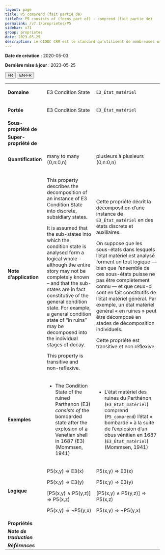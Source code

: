 ```yaml
---
layout: page
title: P5 comprend (fait partie de)
titleEn: P5 consists of (forms part of) - comprend (fait partie de)
permalink: /v7.1/proprietes/P5
sidebar: v71
group: proprietes
date: 2023-05-25
description: Le CIDOC CRM est le standard qu’utilisent de nombreuses organisations pour l’échange et l’intégration de jeux de données et de spécifications patrimoniales. Il est développé et maintenu à jour exclusivement en anglais par le CRM SIG, un sous-groupe du Conseil international des musées (ICOM). Ceci est une traduction officielle en français développée par la Traduction en français du CIDOC CRM, une initiative qui offre une version française à jour et accessible ouvertement et gratuitement du standard CIDOC CRM et en démocratise l'usage dans la communauté patrimoniale francophone. ------------ The CIDOC CRM is the standard used by many heritage organizations for the exchange and integration of museum collection datasets and specifications. It is developed and maintained exclusively in English by the CRM SIG, a subgroup of the International Council of Museums (ICOM). This is an official translation developed by the Traduction en français du CIDOC CRM, an initiative offering an open, up-to-date, and free French version of the CIDOC CRM standard, and democratizing its use in the francophone heritage community.
---
```


**Date de création** : 2020-05-03

**Dernière mise à jour** : 2023-05-25

<div class="lang-buttons">
 <button id="fr" class="activate">FR</button>
 <button id="en-fr">EN-FR</button>
</div>

<table>
<tbody>
<tr>
<td><strong>Domaine</strong></td>
<td class="en">
<p>Ε3 Condition State</p>
</td>
<td>
<p><code class="language-plaintext highlighter-rouge">E3_État_matériel</code></p>
</td>
</tr>
<tr>
<td><strong>Portée</strong></td>
<td class="en">
<p>Ε3 Condition State</p>
</td>
<td>
<p><code class="language-plaintext highlighter-rouge">E3_État_matériel</code></p>
</td>
</tr>
<tr>
<td><strong>Sous-propriété de</strong></td>
<td class="en">
</td>
<td>
</td>
</tr>
<tr>
<td><strong>Super-propriété de</strong></td>
<td class="en">
</td>
<td>
</td>
</tr>
<tr>
<td><strong>Quantification</strong></td>
<td class="en">
<p>many to many (0,n:0,n)</p>
</td>
<td>
<p>plusieurs à plusieurs (0,n:0,n)</p>
</td>
</tr>
<tr>
<td><strong>Note d’application</strong></td>
<td class="en">
<p>This property describes the decomposition of an instance of E3 Condition State into discrete, subsidiary states.</p>
<p>It is assumed that the sub-states into which the condition state is analysed form a logical whole - although the entire story may not be completely known – and that the sub-states are in fact constitutive of the general condition state. For example, a general condition state of “in ruins” may be decomposed into the individual stages of decay.</p>
<p>This property is transitive and non-reflexive.</p>
</td>
<td>
<p>Cette propriété décrit la décomposition d’une instance de <code class="language-plaintext highlighter-rouge">E3_État_matériel</code> en des états discrets et auxiliaires.</p>
<p>On suppose que les sous-états dans lesquels l’état matériel est analysé forment un tout logique — bien que l’ensemble de ces sous-états puisse ne pas être complètement connu — et que ceux-ci sont en fait constitutifs de l’état matériel général. Par exemple, un état matériel général « en ruines » peut être décomposé en stades de décomposition individuels. </p>
<p>Cette propriété est transitive et non réflexive. </p>
</td>
</tr>
<tr>
<td><strong>Exemples</strong></td>
<td class="en">
<ul>
<li><p>The Condition State of the ruined Parthenon (E3) <em>consists of</em> the bombarded state after the explosion of a Venetian shell in 1687 (E3) (Mommsen, 1941)</p>
</li>
</ul>
</td>
<td>
<ul>
<li><p>L’état matériel des ruines du Parthénon (<code class="language-plaintext highlighter-rouge">E3_État_matériel</code>) comprend (<code class="language-plaintext highlighter-rouge">P5_comprend</code>) l’état « bombardé » à la suite de l’explosion d’un obus vénitien en 1687 (<code class="language-plaintext highlighter-rouge">E3_État_matériel</code>) (Mommsen, 1941)</p>
</li>
</ul>
</td>
</tr>
<tr>
<td><strong>Logique</strong></td>
<td class="en">
<p>P5(x,y) ⇒ E3(x)</p>
<p>P5(x,y) ⇒ E3(y)</p>
<p>[P5(x,y) ∧ P5(y,z)] ⇒ P5(x,z)</p>
<p>P5(x,y) ⇒ ¬P5(y,x)</p>
</td>
<td>
<p>P5(x,y) ⇒ E3(x)</p>
<p>P5(x,y) ⇒ E3(y)</p>
<p>[P5(x,y) ∧ P5(y,z)] ⇒ P5(x,z)</p>
<p>P5(x,y) ⇒ ¬P5(y,x)</p>
</td>
</tr>
<tr>
<td><strong>Propriétés</strong></td>
<td class="en">
</td>
<td>
</td>
</tr>
<tr>
<td><strong><em>Note de traduction</em></strong></td>
<td colspan="2">
</td>
</tr>
<tr>
<td><strong><em>Références</em></strong></td>
<td colspan="2">
</td>
</tr>
</tbody>
</table>
